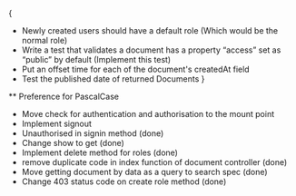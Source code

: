 {
  * Newly created users should have a default role (Which would be the normal role)
  * Write a test that validates a document has a property “access” set as “public” by default (Implement this test)
  * Put an offset time for each of the document's createdAt field
  * Test the published date of returned Documents
}

** Preference for PascalCase
* Move check for authentication and authorisation to the mount point
* Implement signout
* Unauthorised in signin method (done)
* Change show to get (done)
* Implement delete method for roles (done)
* remove duplicate code in index function of document controller (done)
* Move getting document by data as a query to search spec (done)
* Change 403 status code on create role method (done)
